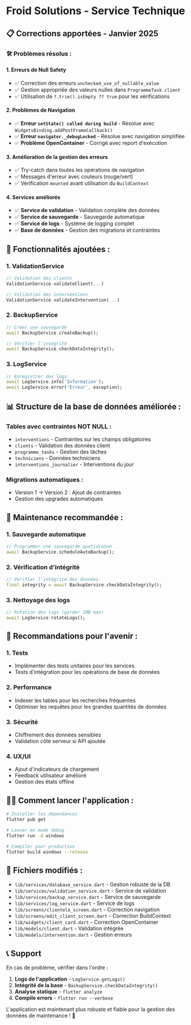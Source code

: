 # Froid Solutions - Service Technique

## 📋 **Corrections apportées - Janvier 2025**

### 🛠️ **Problèmes résolus :**

#### 1. **Erreurs de Null Safety**
- ✅ Correction des erreurs `unchecked_use_of_nullable_value`
- ✅ Gestion appropriée des valeurs nulles dans `ProgrammeTask.client`
- ✅ Utilisation de `?.trim().isEmpty ?? true` pour les vérifications

#### 2. **Problèmes de Navigation**
- ✅ **Erreur `setState() called during build`** - Résolue avec `WidgetsBinding.addPostFrameCallback()`
- ✅ **Erreur `navigator._debugLocked`** - Résolue avec navigation simplifiée
- ✅ **Problème OpenContainer** - Corrigé avec report d'exécution

#### 3. **Amélioration de la gestion des erreurs**
- ✅ Try-catch dans toutes les opérations de navigation
- ✅ Messages d'erreur avec couleurs (rouge/vert)
- ✅ Vérification `mounted` avant utilisation du `BuildContext`

#### 4. **Services améliorés**
- ✅ **Service de validation** - Validation complète des données
- ✅ **Service de sauvegarde** - Sauvegarde automatique
- ✅ **Service de logs** - Système de logging complet
- ✅ **Base de données** - Gestion des migrations et contraintes

## 🚀 **Fonctionnalités ajoutées :**

### 1. **ValidationService**
```dart
// Validation des clients
ValidationService.validateClient(...)

// Validation des interventions
ValidationService.validateIntervention(...)
```

### 2. **BackupService**
```dart
// Créer une sauvegarde
await BackupService.createBackup();

// Vérifier l'intégrité
await BackupService.checkDataIntegrity();
```

### 3. **LogService**
```dart
// Enregistrer des logs
await LogService.info('Information');
await LogService.error('Erreur', exception);
```

## 📊 **Structure de la base de données améliorée :**

### Tables avec contraintes NOT NULL :
- `interventions` - Contraintes sur les champs obligatoires
- `clients` - Validation des données client
- `programme_tasks` - Gestion des tâches
- `techniciens` - Données techniciens
- `interventions_journalier` - Interventions du jour

### Migrations automatiques :
- Version 1 → Version 2 : Ajout de contraintes
- Gestion des upgrades automatiques

## 🔧 **Maintenance recommandée :**

### 1. **Sauvegarde automatique**
```dart
// Programmer une sauvegarde quotidienne
await BackupService.scheduleAutoBackup();
```

### 2. **Vérification d'intégrité**
```dart
// Vérifier l'intégrité des données
final integrity = await BackupService.checkDataIntegrity();
```

### 3. **Nettoyage des logs**
```dart
// Rotation des logs (garder 1MB max)
await LogService.rotateLogs();
```

## 🎯 **Recommandations pour l'avenir :**

### 1. **Tests**
- Implémenter des tests unitaires pour les services
- Tests d'intégration pour les opérations de base de données

### 2. **Performance**
- Indexer les tables pour les recherches fréquentes
- Optimiser les requêtes pour les grandes quantités de données

### 3. **Sécurité**
- Chiffrement des données sensibles
- Validation côté serveur si API ajoutée

### 4. **UX/UI**
- Ajout d'indicateurs de chargement
- Feedback utilisateur amélioré
- Gestion des états offline

## 🏃‍♂️ **Comment lancer l'application :**

```bash
# Installer les dépendances
flutter pub get

# Lancer en mode debug
flutter run -d windows

# Compiler pour production
flutter build windows --release
```

## 📝 **Fichiers modifiés :**

- `lib/services/database_service.dart` - Gestion robuste de la DB
- `lib/services/validation_service.dart` - Service de validation
- `lib/services/backup_service.dart` - Service de sauvegarde
- `lib/services/log_service.dart` - Service de logs
- `lib/screens/clientele_screen.dart` - Correction navigation
- `lib/screens/edit_client_screen.dart` - Correction BuildContext
- `lib/widgets/client_card.dart` - Correction OpenContainer
- `lib/models/client.dart` - Validation intégrée
- `lib/models/intervention.dart` - Gestion erreurs

## 📞 **Support**

En cas de problème, vérifier dans l'ordre :

1. **Logs de l'application** - `LogService.getLogs()`
2. **Intégrité de la base** - `BackupService.checkDataIntegrity()`
3. **Analyse statique** - `flutter analyze`
4. **Compile errors** - `flutter run --verbose`

L'application est maintenant plus robuste et fiable pour la gestion des données de maintenance ! 🎉
